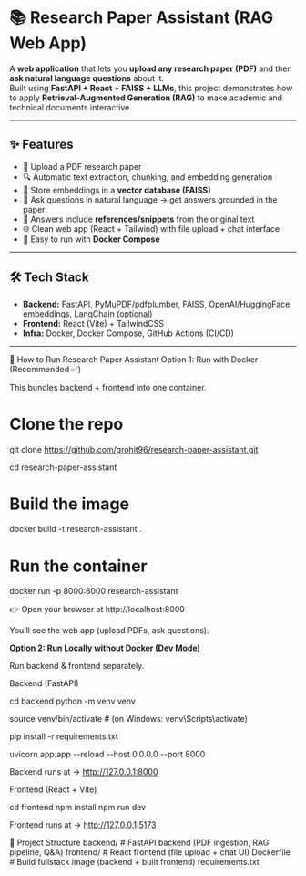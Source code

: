 # 📚 Research Paper Assistant (RAG Web App)

A **web application** that lets you **upload any research paper (PDF)** and then **ask natural language questions** about it.  
Built using **FastAPI + React + FAISS + LLMs**, this project demonstrates how to apply **Retrieval-Augmented Generation (RAG)** to make academic and technical documents interactive.  

---

## ✨ Features
- 📂 Upload a PDF research paper
- 🔍 Automatic text extraction, chunking, and embedding generation
- 🧠 Store embeddings in a **vector database (FAISS)**
- 💬 Ask questions in natural language → get answers grounded in the paper
- 📖 Answers include **references/snippets** from the original text
- 🌐 Clean web app (React + Tailwind) with file upload + chat interface
- 🐳 Easy to run with **Docker Compose**

---

## 🛠️ Tech Stack
- **Backend:** FastAPI, PyMuPDF/pdfplumber, FAISS, OpenAI/HuggingFace embeddings, LangChain (optional)  
- **Frontend:** React (Vite) + TailwindCSS  
- **Infra:** Docker, Docker Compose, GitHub Actions (CI/CD)  

---

🚀 How to Run Research Paper Assistant
Option 1: Run with Docker (Recommended ✅)

This bundles backend + frontend into one container.

# Clone the repo
git clone https://github.com/grohit96/research-paper-assistant.git

cd research-paper-assistant

# Build the image
docker build -t research-assistant .

# Run the container
docker run -p 8000:8000 research-assistant


👉 Open your browser at http://localhost:8000

You’ll see the web app (upload PDFs, ask questions).

**Option 2: Run Locally without Docker (Dev Mode)**

Run backend & frontend separately.

Backend (FastAPI)

cd backend
python -m venv venv

source venv/bin/activate   # (on Windows: venv\Scripts\activate)

pip install -r requirements.txt

uvicorn app:app --reload --host 0.0.0.0 --port 8000


Backend runs at → http://127.0.0.1:8000

Frontend (React + Vite)

cd frontend
npm install
npm run dev


Frontend runs at → http://127.0.0.1:5173

📂 Project Structure
backend/        # FastAPI backend (PDF ingestion, RAG pipeline, Q&A)
frontend/       # React frontend (file upload + chat UI)
Dockerfile      # Build fullstack image (backend + built frontend)
requirements.txt

